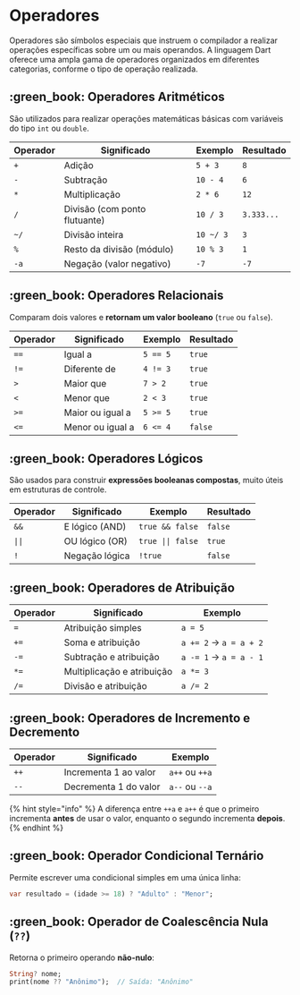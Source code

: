 # Operadores

Operadores são símbolos especiais que instruem o compilador a realizar operações específicas sobre um ou mais operandos. A linguagem Dart oferece uma ampla gama de operadores organizados em diferentes categorias, conforme o tipo de operação realizada.

## :green\_book: Operadores Aritméticos

São utilizados para realizar operações matemáticas básicas com variáveis do tipo `int` ou `double`.

| Operador | Significado                   | Exemplo   | Resultado  |
| -------- | ----------------------------- | --------- | ---------- |
| `+`      | Adição                        | `5 + 3`   | `8`        |
| `-`      | Subtração                     | `10 - 4`  | `6`        |
| `*`      | Multiplicação                 | `2 * 6`   | `12`       |
| `/`      | Divisão (com ponto flutuante) | `10 / 3`  | `3.333...` |
| `~/`     | Divisão inteira               | `10 ~/ 3` | `3`        |
| `%`      | Resto da divisão (módulo)     | `10 % 3`  | `1`        |
| `-a`     | Negação (valor negativo)      | `-7`      | `-7`       |

## :green\_book: Operadores Relacionais&#x20;

Comparam dois valores e **retornam um valor booleano** (`true` ou `false`).

| Operador | Significado      | Exemplo  | Resultado |
| -------- | ---------------- | -------- | --------- |
| `==`     | Igual a          | `5 == 5` | `true`    |
| `!=`     | Diferente de     | `4 != 3` | `true`    |
| `>`      | Maior que        | `7 > 2`  | `true`    |
| `<`      | Menor que        | `2 < 3`  | `true`    |
| `>=`     | Maior ou igual a | `5 >= 5` | `true`    |
| `<=`     | Menor ou igual a | `6 <= 4` | `false`   |

## :green\_book: Operadores Lógicos

São usados para construir **expressões booleanas compostas**, muito úteis em estruturas de controle.

| Operador | Significado    | Exemplo           | Resultado |
| -------- | -------------- | ----------------- | --------- |
| `&&`     | E lógico (AND) | `true && false`   | `false`   |
| `\|\|`   | OU lógico (OR) | `true \|\| false` | `true`    |
| `!`      | Negação lógica | `!true`           | `false`   |

## :green\_book: Operadores de Atribuição

| Operador | Significado                | Exemplo                |
| -------- | -------------------------- | ---------------------- |
| `=`      | Atribuição simples         | `a = 5`                |
| `+=`     | Soma e atribuição          | `a += 2` → `a = a + 2` |
| `-=`     | Subtração e atribuição     | `a -= 1` → `a = a - 1` |
| `*=`     | Multiplicação e atribuição | `a *= 3`               |
| `/=`     | Divisão e atribuição       | `a /= 2`               |

## :green\_book: Operadores de Incremento e Decremento

| Operador | Significado           | Exemplo        |
| -------- | --------------------- | -------------- |
| `++`     | Incrementa 1 ao valor | `a++` ou `++a` |
| `--`     | Decrementa 1 do valor | `a--` ou `--a` |

{% hint style="info" %}
A diferença entre `++a` e `a++` é que o primeiro incrementa **antes** de usar o valor, enquanto o segundo incrementa **depois**.
{% endhint %}

## :green\_book: Operador Condicional Ternário

Permite escrever uma condicional simples em uma única linha:

```dart
var resultado = (idade >= 18) ? "Adulto" : "Menor";
```

## :green\_book: Operador de Coalescência Nula (`??`)

Retorna o primeiro operando **não-nulo**:

```dart
String? nome;
print(nome ?? "Anônimo");  // Saída: "Anônimo"
```

